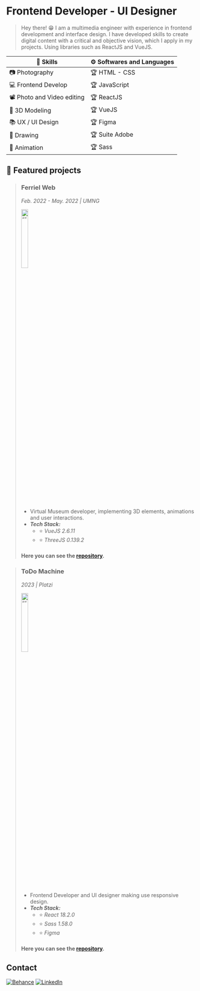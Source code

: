 
# Frontend Developer - UI Designer

> Hey there! 😁 I am a multimedia engineer with experience in frontend development and interface design. I have developed skills to create digital content with a critical and objective vision, which I apply in my projects. Using libraries such as ReactJS and VueJS.

| 💎 Skills                    | ⚙ Softwares and Languages |
| -----------               | ----------- |
| 📷 Photography               | 🏆 HTML - CSS  |
| 💻 Frontend Develop          | 🏆 JavaScript  |
| 📽 Photo and Video editing    | 🏆 ReactJS     |
| 🧊 3D Modeling               | 🏆 VueJS       |
| 📚 UX / UI Design            | 🏆 Figma       |
| 🎨 Drawing                  | 🏆 Suite Adobe |
| 🎈 Animation                 | 🏆 Sass        |


## 📄 Featured projects

>### Ferriel Web
>*Feb. 2022 - May. 2022 | UMNG*
>
><img src="https://mir-s3-cdn-cf.behance.net/project_modules/disp/4a7554150069589.62f317d98b6c5.jpg" alt= “” width="20%">
>
>- Virtual Museum developer, implementing 3D elements, animations and user interactions.
>- ***Tech Stack:***
>    - ⭐ *VueJS 2.6.11*
>    - ⭐ *ThreeJS 0.139.2*
>#### Here you can see the [repository](https://github.com/SergioAlex2308/ProyectoFerriel2.0-Aplicaciones).

>### ToDo Machine
>*2023 | Platzi*
>
><img src="https://mir-s3-cdn-cf.behance.net/project_modules/2800_opt_1/7d564b164340927.63f52bbf59bac.png" alt= “” width="20%">
>
>- Frontend Developer and UI designer making use responsive design.
>- ***Tech Stack:***
>    - ⭐ *React 18.2.0*
>    - ⭐ *Sass 1.58.0*
>    - ⭐ *Figma*
>#### Here you can see the [repository](https://github.com/SergioAlex2308/ToDo-List-React).


## Contact 
[![Behance](https://img.shields.io/badge/-Behance-blue?style=for-the-badge&logo=behance&logoColor=white)](https://www.behance.net/sergiomartinez49)
[![LinkedIn](https://img.shields.io/badge/-LinkedIn-blue?style=for-the-badge&logo=linkedin&logoColor=white)](https://www.linkedin.com/in/sergio-martinez-cardenas/)

